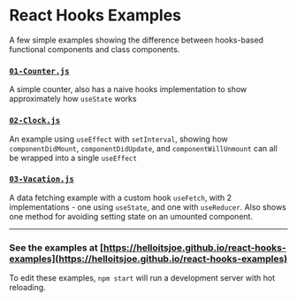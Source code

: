 # React Hooks Examples

A few simple examples showing the difference between hooks-based functional
components and class components.

### [`01-Counter.js`](https://github.com/helloitsjoe/react-hooks-examples/blob/master/src/01-Counter.js)

A simple counter, also has a naive hooks implementation to show approximately
how `useState` works

### [`02-Clock.js`](https://github.com/helloitsjoe/react-hooks-examples/blob/master/src/02-Clock.js)

An example using `useEffect` with `setInterval`, showing how
`componentDidMount`, `componentDidUpdate`, and `componentWillUnmount` can all be
wrapped into a single `useEffect`

### [`03-Vacation.js`](https://github.com/helloitsjoe/react-hooks-examples/blob/master/src/03-Vacation.js)

A data fetching example with a custom hook `useFetch`, with 2 implementations -
one using `useState`, and one with `useReducer`. Also shows one method for
avoiding setting state on an umounted component.

---

### See the examples at [https://helloitsjoe.github.io/react-hooks-examples](https://helloitsjoe.github.io/react-hooks-examples)

To edit these examples, `npm start` will run a development server with hot
reloading.
